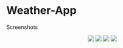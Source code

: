 # Weather-App


Screenshots
<p align="center">
  <img src="https://user-images.githubusercontent.com/48866801/217769311-a60bc982-f4cc-4699-a9f4-5709cd8107ac.png" style="max-width: 22%; height: auto; display: inline-block;">
  <img src="https://user-images.githubusercontent.com/48866801/217769449-f10473a8-2c7c-450d-9c5c-2603186888b6.png" style="max-width: 22%; height: auto; display: inline-block;">
  <img src="https://user-images.githubusercontent.com/48866801/217952546-f87d3eea-e26d-4b42-bf1d-d2ddb19c397b.png" style="max-width: 22%; height: auto; display: inline-block;">
  <img src="https://user-images.githubusercontent.com/48866801/217952559-9bcb90a0-7432-4129-9d6b-552282ba1c20.png" style="max-width: 22%; height: auto; display: inline-block;">
</p>
